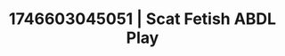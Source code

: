 ---
categories:
- Soft lighting seduction
- Whispered desires
- Erotic surprise
- AI-generated
- Digital dominatrix
- Softcore vibes
- ASMR
- Cosplay
image: /assets/images/1746603045051.jpg
layout: post
seo:
  description: Featured content with premium ABDL Play, Scat Fetish. HD images available.
  keywords: ABDL Play, Scat Fetish
  og_image: /assets/images/1746603045051.jpg
  schema_type: VisualArtwork
tags:
- ABDL Play
- Scat Fetish
- '#1746603045051'
title: 1746603045051 | Scat Fetish ABDL Play
---